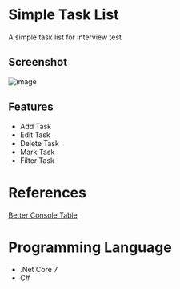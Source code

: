 # Simple Task List
A simple task list for interview test
## Screenshot
![image](https://github.com/quan9311/SimpleTaskList/blob/main/Screenshot%202023-09-25%20154109.png)
## Features
* Add Task
* Edit Task
* Delete Task
* Mark Task
* Filter Task
# References
[Better Console Table](https://github.com/douglasg14b/BetterConsoleTables)
# Programming Language
* .Net Core 7
* C#
